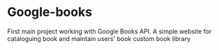 # Google-books
First main project working with Google Books API. A simple website for cataloguing book and maintain users' book custom book library
